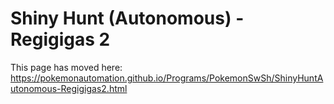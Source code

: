 # Shiny Hunt (Autonomous) - Regigigas 2

This page has moved here: https://pokemonautomation.github.io/Programs/PokemonSwSh/ShinyHuntAutonomous-Regigigas2.html


